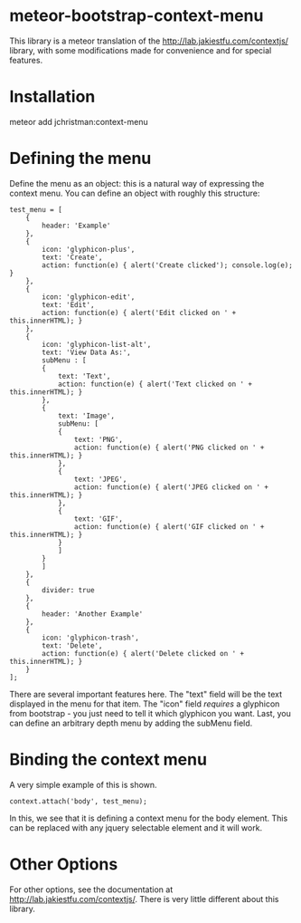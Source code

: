 meteor-bootstrap-context-menu
=============================

This library is a meteor translation of the http://lab.jakiestfu.com/contextjs/ library, with some modifications made for convenience and for special features.

Installation
============

meteor add jchristman:context-menu

Defining the menu
=================

Define the menu as an object: this is a natural way of expressing the context menu. You can define an object with roughly this structure:

```
test_menu = [
    {
        header: 'Example'
    },
    {
        icon: 'glyphicon-plus',
        text: 'Create',
        action: function(e) { alert('Create clicked'); console.log(e); }
    },
    {
        icon: 'glyphicon-edit',
        text: 'Edit',
        action: function(e) { alert('Edit clicked on ' + this.innerHTML); }
    },
    {
        icon: 'glyphicon-list-alt',
        text: 'View Data As:',
        subMenu : [
        {
            text: 'Text',
            action: function(e) { alert('Text clicked on ' + this.innerHTML); }
        },
        {
            text: 'Image',
            subMenu: [
            {
                text: 'PNG',
                action: function(e) { alert('PNG clicked on ' + this.innerHTML); }
            },
            {
                text: 'JPEG',
                action: function(e) { alert('JPEG clicked on ' + this.innerHTML); }
            },
            {
                text: 'GIF',
                action: function(e) { alert('GIF clicked on ' + this.innerHTML); }
            }
            ]
        }
        ]
    },
    {
        divider: true
    },
    {
        header: 'Another Example'
    },
    {
        icon: 'glyphicon-trash',
        text: 'Delete',
        action: function(e) { alert('Delete clicked on ' + this.innerHTML); }
    }
];
```

There are several important features here. The "text" field will be the text displayed in the menu for that item. The "icon" field *requires* a glyphicon from bootstrap - you just need to tell it which glyphicon you want. Last, you can define an arbitrary depth menu by adding the subMenu field.

Binding the context menu
========================

A very simple example of this is shown.

```
context.attach('body', test_menu);
```

In this, we see that it is defining a context menu for the body element. This can be replaced with any jquery selectable element and it will work. 

Other Options
=============

For other options, see the documentation at http://lab.jakiestfu.com/contextjs/. There is very little different about this library.
